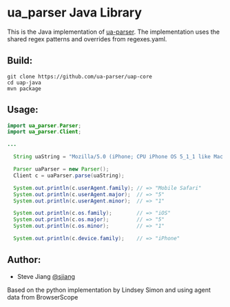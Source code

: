ua_parser Java Library
======================

This is the Java implementation of [ua-parser](https://github.com/tobie/ua-parser).
The implementation uses the shared regex patterns and overrides from regexes.yaml.

Build:
------
```
git clone https://github.com/ua-parser/uap-core
cd uap-java 
mvn package
```

Usage:
--------
```java
import ua_parser.Parser;
import ua_parser.Client;

...

  String uaString = "Mozilla/5.0 (iPhone; CPU iPhone OS 5_1_1 like Mac OS X) AppleWebKit/534.46 (KHTML, like Gecko) Version/5.1 Mobile/9B206 Safari/7534.48.3";

  Parser uaParser = new Parser();
  Client c = uaParser.parse(uaString); 

  System.out.println(c.userAgent.family); // => "Mobile Safari"
  System.out.println(c.userAgent.major);  // => "5"
  System.out.println(c.userAgent.minor);  // => "1"

  System.out.println(c.os.family);        // => "iOS"
  System.out.println(c.os.major);         // => "5"
  System.out.println(c.os.minor);         // => "1"

  System.out.println(c.device.family);    // => "iPhone"
```

Author:
-------

  * Steve Jiang [@sjiang](https://twitter.com/sjiang)

  Based on the python implementation by Lindsey Simon and using agent data from BrowserScope
